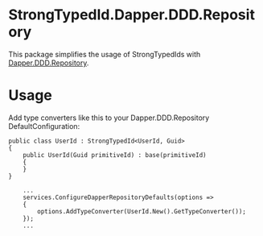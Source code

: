 # StrongTypedId.Dapper.DDD.Repository

This package simplifies the usage of StrongTypedIds with [Dapper.DDD.Repository](https://github.com/steffenskov/Dapper.DDD.Repository).

# Usage

Add type converters like this to your Dapper.DDD.Repository DefaultConfiguration:

```
public class UserId : StrongTypedId<UserId, Guid>
{
	public UserId(Guid primitiveId) : base(primitiveId)
	{
	}
}
```
```
	...
	services.ConfigureDapperRepositoryDefaults(options =>
	{
		options.AddTypeConverter(UserId.New().GetTypeConverter());
	});
	...
```